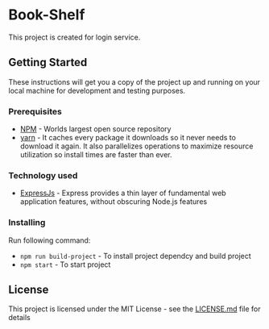 # Book-Shelf
This project is created for login service.

## Getting Started

These instructions will get you a copy of the project up and running on your local machine for development and testing purposes.

### Prerequisites

* [NPM](https://www.npmjs.com/get-npm) - Worlds largest open source repository
* [yarn](https://yarnpkg.com/lang/en/docs/install/#windows-stable) - It caches every package it downloads so it never needs to download it again. It also parallelizes operations to maximize resource utilization so install times are faster than ever.

### Technology used
* [ExpressJs](https://expressjs.com/) - Express provides a thin layer of fundamental web application features, without obscuring Node.js features

### Installing

Run following command:
* `npm run build-project` - To install project dependcy and build project
* `npm start` - To start project 


## License

This project is licensed under the MIT License - see the [LICENSE.md](https://opensource.org/licenses/MIT) file for details


